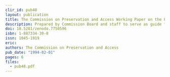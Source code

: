 ```yaml
---
clir_id: pub48
layout: publication
title: The Commission on Preservation and Access Working Paper on the Future
description: Prepared by Commission Board and staff to serve as guide for future directions for Commission at a time when emphasis on preservation is shifting from printed matter to recorded knowledge in all formats. Reiterates Commission’s mission and notes major initiatives of preceding five years.
doi: 10.5281/zenodo.7750596
isbn: 1-887334-30-0
issn: 1045-1919
eric:
authors: The Commission on Preservation and Access
pub_date: "1994-02-01"
pages: 6
files:
  - pub48.pdf
---
```

